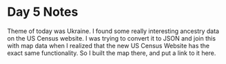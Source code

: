 # Day 5 Notes
Theme of today was Ukraine. I found some really interesting ancestry data on the US Census website. I was trying to convert it to JSON and join this with map data when I realized that the new US Census Website has the exact same functionality. So I built the map there, and put a link to it here.